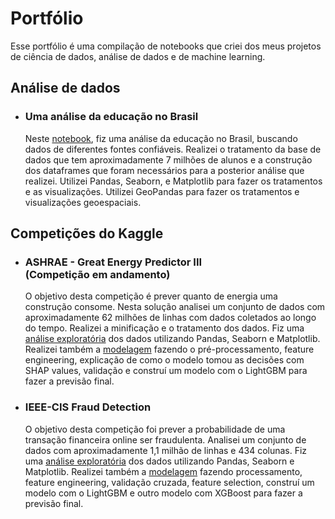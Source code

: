 # Portfólio

  Esse portfólio é uma compilação de notebooks que criei dos meus projetos de ciência de dados, análise de dados e de machine learning.
  
## Análise de dados

  * ### Uma análise da educação no Brasil <br>
    Neste [notebook](https://github.com/rossinendrew/Portfolio/blob/master/Analise_educacao.ipynb), fiz uma análise da educação no Brasil, buscando dados de diferentes fontes confiáveis. Realizei o tratamento da base de dados que tem aproximadamente 7 milhões de alunos e a construção dos dataframes que foram necessários para a posterior análise que realizei. Utilizei Pandas, Seaborn, e Matplotlib para fazer os tratamentos e as visualizações. Utilizei GeoPandas para fazer os tratamentos e visualizações geoespaciais. 
    
## Competições do Kaggle
  * ### ASHRAE - Great Energy Predictor III <br> (Competição em andamento)
    O objetivo desta competição é prever quanto de energia uma construção consome. Nesta solução analisei um conjunto de dados com aproximadamente 62 milhões de linhas com dados coletados ao longo do tempo. Realizei a minificação e o tratamento dos dados. Fiz uma [análise exploratória](https://github.com/rossinendrew/Portfolio/blob/master/ASHRAE-EDA.ipynb) dos dados utilizando Pandas, Seaborn e Matplotlib. Realizei também a [modelagem](https://github.com/rossinendrew/Portfolio/blob/master/ASHRAE-Solution.ipynb) fazendo o pré-processamento, feature engineering, explicação de como o modelo tomou as decisões com SHAP values, validação e construí um modelo com o LightGBM para fazer a previsão final.

  * ### IEEE-CIS Fraud Detection <br>
    O objetivo desta competição foi prever a probabilidade de uma transação financeira online ser fraudulenta. Analisei um conjunto de dados com aproximadamente 1,1 milhão de linhas e 434 colunas. Fiz uma [análise exploratória](https://github.com/rossinendrew/Portfolio/blob/master/IEEE-EDA.ipynb) dos dados utilizando Pandas, Seaborn e Matplotlib. Realizei também a [modelagem](https://github.com/rossinendrew/Portfolio/blob/master/IEEE-Solution.ipynb) fazendo processamento, feature engineering, validação cruzada, feature selection, construí um modelo com o LightGBM e outro modelo com XGBoost para fazer a previsão final.
